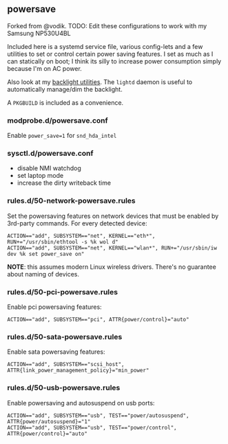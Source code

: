 ## powersave

Forked from @vodik.
TODO: Edit these configurations to work with my Samsung NP530U4BL

Included here is a systemd service file, various config-lets and a few
utilities to set or control certain power saving features. I set as much
as I can statically on boot; I think its silly to increase power
consumption simply because I'm on AC power.

Also look at my [backlight utilities][backlight]. The `lightd` daemon
is useful to automatically manage/dim the backlight.

A `PKGBUILD` is included as a convenience.

  [backlight]: https://github.com/vodik/lightd

### modprobe.d/powersave.conf

Enable `power_save=1` for `snd_hda_intel`

### sysctl.d/powersave.conf

- disable NMI watchdog
- set laptop mode
- increase the dirty writeback time

### rules.d/50-network-powersave.rules

Set the powersaving features on network devices that must be enabled by
3rd-party commands. For every detected device:

```
ACTION=="add", SUBSYSTEM=="net", KERNEL=="eth*", RUN+="/usr/sbin/ethtool -s %k wol d"
ACTION=="add", SUBSYSTEM=="net", KERNEL=="wlan*", RUN+="/usr/sbin/iw dev %k set power_save on"
```

**NOTE**: this assumes modern Linux wireless drivers. There's no guarantee
about naming of devices.

### rules.d/50-pci-powersave.rules

Enable pci powersaving features:

```
ACTION=="add", SUBSYSTEM=="pci", ATTR{power/control}="auto"
```

### rules.d/50-sata-powersave.rules

Enable sata powersaving features:

```
ACTION=="add", SUBSYSTEM=="scsi_host", ATTR{link_power_management_policy}="min_power"
```

### rules.d/50-usb-powersave.rules

Enable powersaving and autosuspend on usb ports:

```
ACTION=="add", SUBSYSTEM=="usb", TEST=="power/autosuspend", ATTR{power/autosuspend}="1"
ACTION=="add", SUBSYSTEM=="usb", TEST=="power/control", ATTR{power/control}="auto"
```
